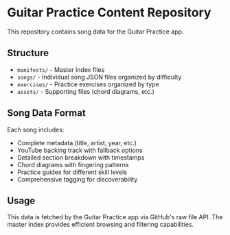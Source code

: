 # Guitar Practice Content Repository

This repository contains song data for the Guitar Practice app.

## Structure

- `manifests/` - Master index files
- `songs/` - Individual song JSON files organized by difficulty
- `exercises/` - Practice exercises organized by type
- `assets/` - Supporting files (chord diagrams, etc.)

## Song Data Format

Each song includes:
- Complete metadata (title, artist, year, etc.)
- YouTube backing track with fallback options
- Detailed section breakdown with timestamps
- Chord diagrams with fingering patterns
- Practice guides for different skill levels
- Comprehensive tagging for discoverability

## Usage

This data is fetched by the Guitar Practice app via GitHub's raw file API. The master index provides efficient browsing and filtering capabilities.
